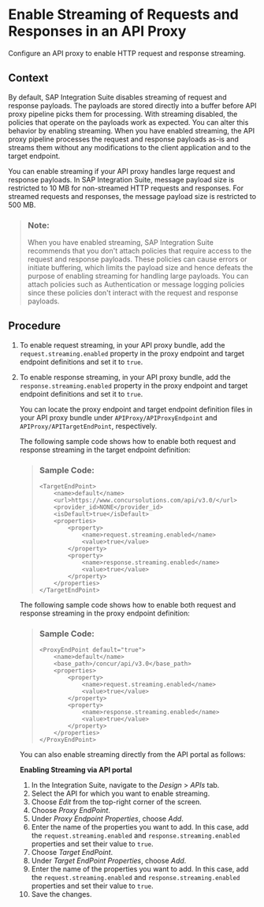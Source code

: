 <!-- loiob43d826a8b1441ae871b88787b1cd091 -->

# Enable Streaming of Requests and Responses in an API Proxy

Configure an API proxy to enable HTTP request and response streaming.



## Context

By default, SAP Integration Suite disables streaming of request and response payloads. The payloads are stored directly into a buffer before API proxy pipeline picks them for processing. With streaming disabled, the policies that operate on the payloads work as expected. You can alter this behavior by enabling streaming. When you have enabled streaming, the API proxy pipeline processes the request and response payloads as-is and streams them without any modifications to the client application and to the target endpoint.

You can enable streaming if your API proxy handles large request and response payloads. In SAP Integration Suite, message payload size is restricted to 10 MB for non-streamed HTTP requests and responses. For streamed requests and responses, the message payload size is restricted to 500 MB.

> ### Note:  
> When you have enabled streaming, SAP Integration Suite recommends that you don't attach policies that require access to the request and response payloads. These policies can cause errors or initiate buffering, which limits the payload size and hence defeats the purpose of enabling streaming for handling large payloads. You can attach policies such as Authentication or message logging policies since these policies don't interact with the request and response payloads.



## Procedure

1.  To enable request streaming, in your API proxy bundle, add the `request.streaming.enabled` property in the proxy endpoint and target endpoint definitions and set it to `true`.

2.  To enable response streaming, in your API proxy bundle, add the `response.streaming.enabled` property in the proxy endpoint and target endpoint definitions and set it to `true`.

    You can locate the proxy endpoint and target endpoint definition files in your API proxy bundle under `APIProxy/APIProxyEndpoint` and `APIProxy/APITargetEndPoint`, respectively.

    The following sample code shows how to enable both request and response streaming in the target endpoint definition:

    > ### Sample Code:  
    > ```
    > <TargetEndPoint>
    >     <name>default</name>
    >     <url>https://www.concursolutions.com/api/v3.0/</url>
    >     <provider_id>NONE</provider_id>
    >     <isDefault>true</isDefault>
    >     <properties>
    >         <property>
    >             <name>request.streaming.enabled</name>
    >             <value>true</value>
    >         </property>
    >         <property>
    >             <name>response.streaming.enabled</name>
    >             <value>true</value>
    >         </property>
    >     </properties>
    > </TargetEndPoint>
    > ```

    The following sample code shows how to enable both request and response streaming in the proxy endpoint definition:

    > ### Sample Code:  
    > ```
    > <ProxyEndPoint default="true">
    >     <name>default</name>
    >     <base_path>/concur/api/v3.0</base_path>
    >     <properties>
    >         <property>
    >             <name>request.streaming.enabled</name>
    >             <value>true</value>
    >         </property>
    >         <property>
    >             <name>response.streaming.enabled</name>
    >             <value>true</value>
    >         </property>
    >     </properties>
    > </ProxyEndPoint>
    > ```

    You can also enable streaming directly from the API portal as follows:

    **Enabling Streaming via API portal**

    1.  In the Integration Suite, navigate to the *Design* \> *APIs* tab.
    2.  Select the API for which you want to enable streaming.
    3.  Choose *Edit* from the top-right corner of the screen.
    4.  Choose *Proxy EndPoint*.
    5.  Under *Proxy Endpoint Properties*, choose *Add*.
    6.  Enter the name of the properties you want to add. In this case, add the `request.streaming.enabled` and `response.streaming.enabled` properties and set their value to `true`.
    7.  Choose *Target EndPoint*.
    8.  Under *Target EndPoint Properties*, choose *Add*.
    9.  Enter the name of the properties you want to add. In this case, add the `request.streaming.enabled` and `response.streaming.enabled` properties and set their value to `true`.
    10. Save the changes.


